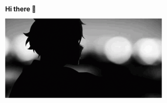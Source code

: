 ## Hi there 👋

<img src="https://github.com/Ennosto/Ennosto/blob/main/carti-anime.gif" alt= "Unlimited" width="1200">

